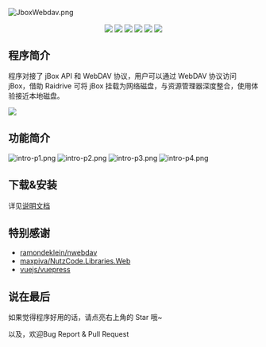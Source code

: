 ![JboxWebdav.png](https://s2.loli.net/2022/08/06/vk5BiwMhYL6l41U.png)
<p align="center">
  <img align="center" src="https://img.shields.io/github/license/1357310795/JboxWebdav" /> 
  <img align="center" src="https://img.shields.io/github/forks/1357310795/JboxWebdav" /> 
  <img align="center" src="https://img.shields.io/github/stars/1357310795/JboxWebdav" /> 
  <img align="center" src="https://img.shields.io/github/v/release/1357310795/JboxWebdav?include_prereleases" /> 
  <img align="center" src="https://img.shields.io/github/downloads/1357310795/JboxWebdav/total" />
  <img align="center" src="https://img.shields.io/github/deployments/1357310795/JboxWebdav/github-pages?label=Docs%20Build" /> 
</p>

## 程序简介
程序对接了 jBox API 和 WebDAV 协议，用户可以通过 WebDAV 协议访问 jBox，借助 Raidrive 可将 jBox 挂载为网络磁盘，与资源管理器深度整合，使用体验接近本地磁盘。

![](https://s2.loli.net/2022/08/07/5yil6op9VTLZbQX.png)

## 功能简介
![intro-p1.png](https://s2.loli.net/2022/08/07/BoiJZla3fxd5bRr.png)
![intro-p2.png](https://s2.loli.net/2022/08/07/CKLm8k9bUl3BYhi.png)
![intro-p3.png](https://s2.loli.net/2022/08/07/2GorcDtPKiRlEN4.png)
![intro-p4.png](https://s2.loli.net/2022/08/06/fhDAcTuHNbE2Vw3.png)

## 下载&安装
详见[说明文档](https://1357310795.github.io/JboxWebdav/)

## 特别感谢
- [ramondeklein/nwebdav](https://github.com/ramondeklein/nwebdav)
- [maxpiva/NutzCode.Libraries.Web](https://github.com/maxpiva/NutzCode.Libraries.Web)
- [vuejs/vuepress](https://github.com/vuejs/vuepress)

## 说在最后
如果觉得程序好用的话，请点亮右上角的 Star 哦~

以及，欢迎Bug Report & Pull Request